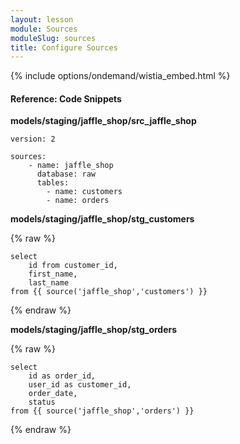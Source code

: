 ```yaml
---
layout: lesson
module: Sources
moduleSlug: sources
title: Configure Sources
---
```


{% include options/ondemand/wistia_embed.html %}

#### Reference: Code Snippets

**models/staging/jaffle_shop/src_jaffle_shop**

```
version: 2

sources:
    - name: jaffle_shop
      database: raw
      tables:
        - name: customers
        - name: orders
```

**models/staging/jaffle_shop/stg_customers**

{% raw %}
```
select 
    id from customer_id,
    first_name,
    last_name
from {{ source('jaffle_shop','customers') }}
```
{% endraw %}

**models/staging/jaffle_shop/stg_orders**

{% raw %}
```
select
    id as order_id,
    user_id as customer_id,
    order_date,
    status
from {{ source('jaffle_shop','orders') }}
```
{% endraw %}